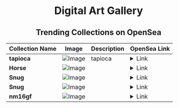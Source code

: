 <div align="center">

# Digital Art Gallery

## Trending Collections on OpenSea

| Collection Name                       | Image                                                                                     | Description                       | OpenSea Link                                                                                          |
|---------------------------------------|-------------------------------------------------------------------------------------------|-----------------------------------|--------------------------------------------------------------------------------------------------------|
| **tapioca** | ![Image](https://i.seadn.io/s/raw/files/edb9f6a3f9fdad287d208a211acd9861.jpg?w=500&auto=format?w=200&auto=format) | tapioca | <details><summary>Link</summary>[tapioca](https://opensea.io/collection/tapioca-2)</details> |
| **Horse** | ![Image](https://i.seadn.io/s/raw/files/84fdb758407f79c1e5ac4cd69b4bd2a1.jpg?w=500&auto=format?w=200&auto=format) |  | <details><summary>Link</summary>[Horse](https://opensea.io/collection/horse-502)</details> |
| **Snug** | ![Image](https://i.seadn.io/s/raw/files/2313d14aeb1ab0ec0fbbf7a5aa73aa5d.jpg?w=500&auto=format?w=200&auto=format) |  | <details><summary>Link</summary>[Snug](https://opensea.io/collection/snug-51)</details> |
| **Snug** | ![Image](https://i.seadn.io/s/raw/files/2313d14aeb1ab0ec0fbbf7a5aa73aa5d.jpg?w=500&auto=format?w=200&auto=format) |  | <details><summary>Link</summary>[Snug](https://opensea.io/collection/snug-50)</details> |
| **nm16gf** | ![Image](https://i.seadn.io/s/raw/files/fce631313efe74840e59ab8f403ecdc4.jpg?w=500&auto=format?w=200&auto=format) |  | <details><summary>Link</summary>[nm16gf](https://opensea.io/collection/nm16gf)</details> |

</div>